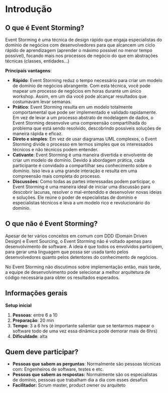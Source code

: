 # Introdução
## O que é Event Storming?
Event Storming é uma técnica de design rápido que engaja especialistas do domínio de negócios com desenvolvedores para que alcancem um ciclo rápido de aprendizagem (aprender o máximo possível no menor tempo possível), focando mais nos processos de negócio do que em abstrações técnicas (classes, entidades…)

**Principais vantagens**:

- **Rápido**: Event Storming reduz o tempo necessário para criar um modelo de domínio de negócios abrangente. Com esta técnica, você pode mapear um processo de negócios em horas durante um único workshop. Assim, em um dia você pode alcançar resultados que costumavam levar semanas.
- **Prático**: Event Storming resulta em um modelo totalmente comportamental que pode ser implementado e validado rapidamente. Em vez de levar a um processo abstrato de modelagem de dados, o Event Storming desenvolve uma compreensão compartilhada do problema que está sendo resolvido, descobrindo possíveis soluções de maneira rápida e eficaz.
- **Direto e simples**: Em vez de usar diagramas UML complexos, o Event Storming divide o processo em termos simples que os interessados ​​técnicos e não técnicos podem entender.
- **Cativante**: Event Storming é uma maneira divertida e envolvente de criar um modelo de domínio. Devido à abordagem prática, cada participante é convidado a compartilhar seu conhecimento sobre o domínio. Isso leva a uma grande interação e resulta em uma compreensão mais completa do processo.
- **Discussões**: Como todas as partes interessadas podem participar, o Event Storming é uma maneira ideal de iniciar uma discussão para descobrir lacunas, resolver o mal-entendido e desenvolver novas ideias e soluções. Ele reúne o poder de especialistas de domínio e especialistas técnicos e leva a um modelo rico e revolucionário do domínio.

## O que não é Event Storming?
Apesar de ter vários conceitos em comum com DDD (Domain Driven Design) e Event Sourcing, o Event Storming não é voltado apenas para desenvolvimento de software. A ideia é que todos os envolvidos participem, para gerar uma linguagem que possa ser usada tanto pelos desenvolvedores quanto pelos detentores do conhecimento de negócios.

No Event Storming não discutimos sobre implementação então, mais tarde, a equipe de desenvolvimento pode selecionar a melhor arquitetura de código necessária para obter os resultados esperados.

## Informações gerais
**Setup inicial**

1.  **Pessoas**: entre 6 a 10    
2.  **Preparação**: 20 min    
3.  **Tempo**: 3 a 6 hrs (é importante salientar que se tentarmos mapear o software todo de uma vez essa dinâmica pode demorar mais de 6hrs)    
4.  **Dificuldade**: alta
    
## Quem deve participar?

-   **Pessoas que sabem as perguntas**: Normalmente são pessoas técnicas com: Engenheiros de software, testes e etc.    
-   **Pessoas que sabem as respostas:** Normalmente são os especialistas de domínio, pessoas que trabalham dia a dia com esses desafios    
-   **Facilitador:** Scrum master, product owner ou arquiteto






